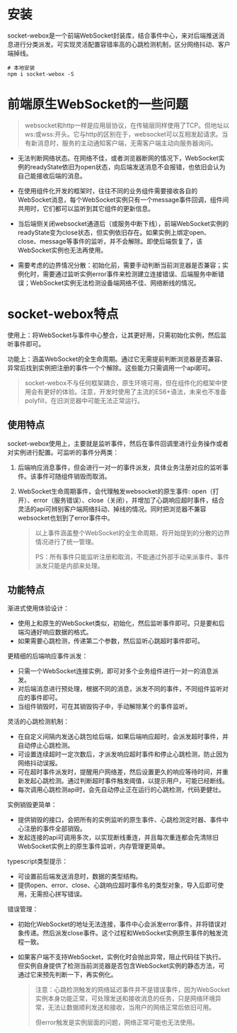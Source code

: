 # 安装

socket-webox是一个前端WebSocket封装库，结合事件中心，来对后端推送消息进行分类派发。可实现灵活配置容错率高的心跳检测机制，区分网络抖动、客户端掉线。

```shell
# 本地安装
npm i socket-webox -S
```

# 前端原生WebSocket的一些问题

> websocket和http一样是应用层协议，在传输层同样使用了TCP。但地址以ws:或wss:开头。它与http的区别在于，websocket可以互相发起请求。当有新消息时，服务的主动通知客户端，无需客户端主动向服务器询问。

+ 无法判断网络状态。在网络不佳，或者浏览器断网的情况下，WebSocket实例的readyState依旧为open状态，向后端发送消息不会报错，也依旧会认为自己能接收后端的消息。

+ 在使用组件化开发的框架时，往往不同的业务组件需要接收各自的WebSocket消息，每个WebSocket实例只有一个message事件回调，组件间共用时，它们都可以监听到其它组件的更新信息。

+ 当后端侧关闭websocket通道后（或服务中断下线），前端WebSocket实例的readyState变为close状态，但实例依旧存在。如果实例上绑定open、close、message等事件的监听，并不会解除。即使后端恢复了，该WebSocket实例也无法再使用。

+ 需要考虑的边界情况分散：初始化前，需要手动判断当前浏览器是否兼容；实例化时，需要通过监听实例error事件来检测建立连接错误、后端服务中断错误；WebSocket实例无法检测设备端网络不佳、网络断线的情况。

# socket-webox特点

使用上：将WebSocket与事件中心整合，让其更好用，只需初始化实例，然后监听事件即可。

功能上：涵盖WebSocket的全生命周期。通过它无需提前判断浏览器是否兼容、异常后找到实例把注册的事件一个个解除。这些能力只需调用一个api即可。

> socket-webox不与任何框架耦合，原生环境可用，但在组件化的框架中使用会有更好的体验。注意，开发时使用了主流的ES6+语法，未来也不准备polyfill，在旧浏览器中可能无法正常运行。

## 使用特点

socket-webox使用上，主要就是监听事件，然后在事件回调里进行业务操作或者对实例进行配置。可监听的事件分两类：

1. 后端响应消息事件，但会进行一对一的事件派发，具体业务注册对应的监听事件。该事件可随组件销毁而取消。

2. WebSocket生命周期事件，会代理触发websocket的原生事件: open（打开）、error（服务错误）、close（关闭），并增加了心跳响应超时事件，结合灵活的api可辨别客户端网络抖动、掉线的情况。同时把浏览器不兼容websocket也划到了error事件中。

   > 以上事件涵盖整个WebSocket的全生命周期，将开始提到的分散的边界情况进行了统一管理。
   >
   > PS：所有事件只能监听注册和取消，不能通过外部手动来派事件。事件派发只能是内部来处理。

## 功能特点

渐进式使用体验设计：

+ 使用上和原生的WebSocket类似，初始化，然后监听事件即可。只是要和后端沟通好响应数据的格式。
+ 如果需要心跳检测，传递第二个参数，然后监听心跳超时事件即可。

更精细的后端响应事件派发：

+ 只需一个WebSocket连接实例，即可对多个业务组件进行一对一的消息派发。
+ 对后端消息进行预处理，根据不同的消息，派发不同的事件，不同组件监听对应的事件即可。
+ 当组件销毁时，可在其销毁钩子中，手动解除某个的事件监听。

灵活的心跳检测机制：
+ 在自定义间隔内发送心跳包给后端，如果后端响应超时，会派发超时事件，并自动停止心跳检测。
+ 可设置连续超时一定次数后，才派发响应超时事件和停止心跳检测，防止因为网络抖动误报。
+ 可在超时事件派发时，提醒用户网络差，然后设置更久的响应等待时间，并重新发起心跳检测。通过判断超时事件触发阈值，以提示用户，可能已经断线。
+ 每次调用心跳检测api时，会先自动停止正在运行的心跳检测，代码更健壮。

实例销毁更简单：
+ 提供销毁的接口，会把所有的实例监听的原生事件、心跳检测定时器、事件中心注册的事件全部销毁。
+ 发起连接的api可调用多次，以实现断线重连，并且每次重连都会先清除旧WebSocket实例上的原生事件监听，内存管理更简单。

typescript类型提示：
+ 可设置前后端发送消息时，数据的类型结构。
+ 提供open、error、close、心跳响应超时事件名的类型对象，导入后即可使用，无需担心拼写错误。

错误管理：

+ 初始化WebSocket的地址无法连接，事件中心会派发error事件，并将错误对象传递。然后派发close事件。这个过程和WebSocket实例原生事件的触发流程一致。

+ 如果客户端不支持WebSocket，实例化时会抛出异常，阻止代码往下执行。但实例自身提供了检测当前浏览器是否包含WebSocket实例的静态方法，可通过它来预先判断一下，再实例化。

  > 注意：心跳检测触发的网络延迟事件并不是错误事件，因为WebSocket实例本身功能正常，可处理发送和接收消息的任务，只是网络环境异常，无法让数据顺利发送和接收，当用户的网络正常后依旧可用。
  >
  > 但error触发是实例层面的问题，网络正常可能也无法使用。

  



